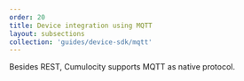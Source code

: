 ```yaml
---
order: 20
title: Device integration using MQTT
layout: subsections
collection: 'guides/device-sdk/mqtt'
---
```


Besides REST, Cumulocity supports MQTT as native protocol.